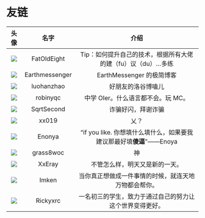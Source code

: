 # 友链

| 头像 | 名字 | 介绍 |
| :----------: | :----------: | :----------: |
| [![](https://avatars.githubusercontent.com/u/87306476?v=4&size=100)](https://fat-old-eight.github.io/friendlinks.html) | FatOldEight | Tip：如何提升自己的技术，根据所有大佬的建（fu）议（du）…多练 |
| [![](https://avatars.githubusercontent.com/u/49364506?v=4&size=100)](https://blog.earthmessenger.xyz/) | Earthmessenger | EarthMessenger 的极简博客 |
| [![](https://cdn.luogu.com.cn/upload/usericon/242089.png)](https://www.luogu.com.cn/blog/luohanzhao/) | luohanzhao | 好朋友的洛谷博嗑儿 |
| [![](https://avatars.githubusercontent.com/u/116617515?v=4&size=100)](https://robinyqc.cn/) | robinyqc | 中学 OIer。什么语言都不会。玩 MC。 |
| [![](https://cdn.luogu.com.cn/upload/usericon/217233.png)](https://www.cnblogs.com/sqrtsecond/) | SqrtSecond | 诈骗好闪，拜谢诈骗 |
| [![](https://cdn.luogu.com.cn/upload/usericon/329071.png)](https://www.cnblogs.com/xx019/) | xx019 | 乂？ |
| [![](https://avatars.githubusercontent.com/u/77879721?v=4&size=100)](https://enonya.github.io/) | Enonya | “if you like. 你想填什么填什么，如果要我建议那最好填**傻逼**”——Enoya |
| [![](https://cdn.luogu.com.cn/upload/usericon/223624.png)](https://www.cnblogs.com/cwhfy/) | grass8woc | 神 |
| [![](https://cdn.luogu.com.cn/upload/usericon/192806.png)](https://xxeray.gitlab.io/) | XxEray | 不管怎么样，明天又是新的一天。 |
| [![](https://cdn.luogu.com.cn/upload/usericon/385633.png)](https://blog.immccn123.xyz/) | Imken | 当你真正想做成一件事情的时候，就连天地万物都会帮你。 |
| [![](https://cdn.luogu.com.cn/upload/usericon/387961.png)](https://blog.rickyxrc.cc/) | Rickyxrc | 一名初三的学生，致力于通过自己的努力让这个世界变得更好。 |